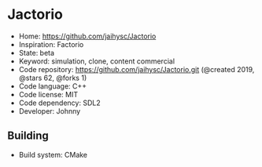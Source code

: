 # Jactorio

- Home: https://github.com/jaihysc/Jactorio
- Inspiration: Factorio
- State: beta
- Keyword: simulation, clone, content commercial
- Code repository: https://github.com/jaihysc/Jactorio.git (@created 2019, @stars 62, @forks 1)
- Code language: C++
- Code license: MIT
- Code dependency: SDL2
- Developer: Johnny

## Building

- Build system: CMake
